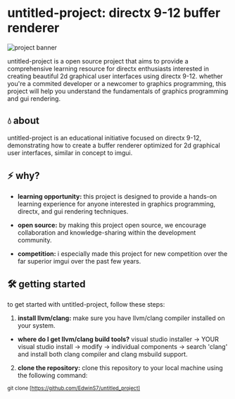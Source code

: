 # untitled-project: directx 9-12 buffer renderer

![project banner](https://cdn.discordapp.com/attachments/1140442325181550694/1140442377434173460/Untitled-banner.png)

untitled-project is a open source project that aims to provide a comprehensive learning resource for directx enthusiasts interested in creating beautiful 2d graphical user interfaces using directx 9-12. whether you're a commited developer or a newcomer to graphics programming, this project will help you understand the fundamentals of graphics programming and gui rendering.

## :droplet: about

untitled-project is an educational initiative focused on directx 9-12, demonstrating how to create a buffer renderer optimized for 2d graphical user interfaces, similar in concept to imgui.

## :zap: why?

- **learning opportunity:** this project is designed to provide a hands-on learning experience for anyone interested in graphics programming, directx, and gui rendering techniques.

- **open source:** by making this project open source, we encourage collaboration and knowledge-sharing within the development community.

- **competition:** i especially made this project for new competition over the far superior imgui over the past few years.

## :hammer_and_wrench: getting started

to get started with untitled-project, follow these steps:

1. **install llvm/clang:** make sure you have llvm/clang compiler installed on your system.
- **where do I get llvm/clang build tools?** visual studio installer -> YOUR visual studio install -> modify -> individual components -> search 'clang' and install both clang compiler and clang msbuild support.

2. **clone the repository:** clone this repository to your local machine using the following command:

<sub>git clone [https://github.com/EdwinS7/untitled_project]<sub>